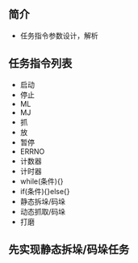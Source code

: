 ## 简介

+ 任务指令参数设计，解析

## 任务指令列表

+ 启动
+ 停止
+ ML
+ MJ
+ 抓
+ 放
+ 暂停
+ ERRNO
+ 计数器
+ 计时器
+ while(条件){}
+ if(条件){}else{}
+ 静态拆垛/码垛
+ 动态抓取/码垛
+ 打磨

## 先实现静态拆垛/码垛任务